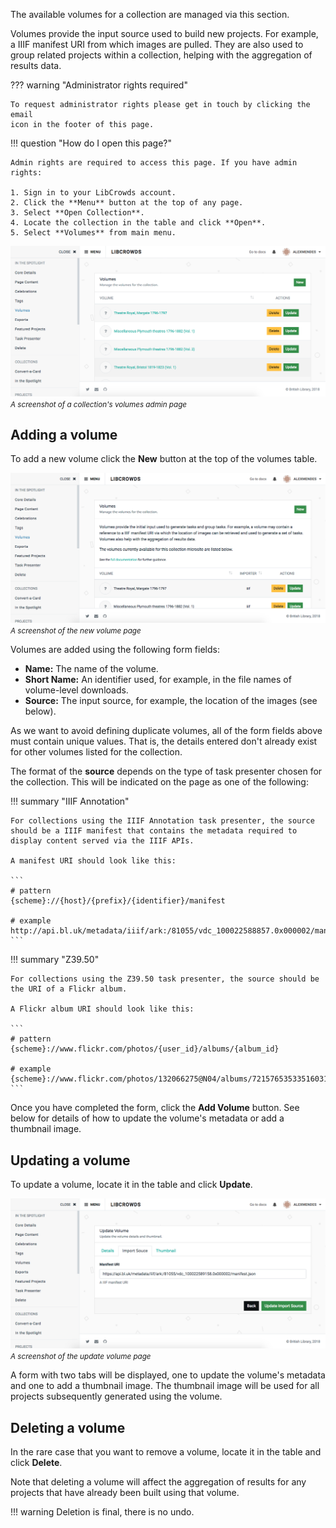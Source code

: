 The available volumes for a collection are managed via this section.

Volumes provide the input source used to build new projects. For example, a
IIIF manifest URI from which images are pulled. They are also used to group
related projects within a collection, helping with the aggregation of results
data.

??? warning "Administrator rights required"

    To request administrator rights please get in touch by clicking the email
    icon in the footer of this page.

!!! question "How do I open this page?"

    Admin rights are required to access this page. If you have admin rights:

    1. Sign in to your LibCrowds account.
    2. Click the **Menu** button at the top of any page.
    3. Select **Open Collection**.
    4. Locate the collection in the table and click **Open**.
    5. Select **Volumes** from main menu.

![A screenshot of a collection's volumes admin page](/assets/img/collection/volumes.png?raw=true)
<br><small>*A screenshot of a collection's volumes admin page*</small>

## Adding a volume

To add a new volume click the **New** button at the top of the volumes table.

![A screenshot of the new volume page](/assets/img/collection/volumes-new.png?raw=true)
<br><small>*A screenshot of the new volume page*</small>

Volumes are added using the following form fields:

- **Name:** The name of the volume.
- **Short Name:** An identifier used, for example, in the file names of
volume-level downloads.
- **Source:** The input source, for example, the location of the images
(see below).

As we want to avoid defining duplicate volumes, all of the form fields above
must contain unique values. That is, the details entered don't already exist
for other volumes listed for the collection.

The format of the **source** depends on the type of task presenter chosen
for the collection. This will be indicated on the page as one of the following:

!!! summary "IIIF Annotation"

    For collections using the IIIF Annotation task presenter, the source
    should be a IIIF manifest that contains the metadata required to
    display content served via the IIIF APIs.

    A manifest URI should look like this:

    ```
    # pattern
    {scheme}://{host}/{prefix}/{identifier}/manifest

    # example
    http://api.bl.uk/metadata/iiif/ark:/81055/vdc_100022588857.0x000002/manifest.json
    ```

!!! summary "Z39.50"

    For collections using the Z39.50 task presenter, the source should be
    the URI of a Flickr album.

    A Flickr album URI should look like this:

    ```
    # pattern
    {scheme}://www.flickr.com/photos/{user_id}/albums/{album_id}

    # example
    {scheme}://www.flickr.com/photos/132066275@N04/albums/72157653533516031
    ```

Once you have completed the form, click the **Add Volume** button. See below
for details of how to update the volume's metadata or add a thumbnail image.

## Updating a volume

To update a volume, locate it in the table and click **Update**.

![A screenshot of the update volume page](/assets/img/collection/volumes-update.png?raw=true)
<br><small>*A screenshot of the update volume page*</small>

A form with two tabs will be displayed, one to update the volume's metadata
and one to add a thumbnail image. The thumbnail image will be used for all
projects subsequently generated using the volume.

## Deleting a volume

In the rare case that you want to remove a volume, locate it in the table
and click **Delete**.

Note that deleting a volume will affect the aggregation of results for any
projects that have already been built using that volume.

!!! warning
    Deletion is final, there is no undo.
